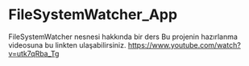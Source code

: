 # FileSystemWatcher_App
FileSystemWatcher nesnesi hakkında bir ders
Bu projenin hazırlanma videosuna bu linkten ulaşabilirsiniz. https://www.youtube.com/watch?v=utk7qRba_Tg
